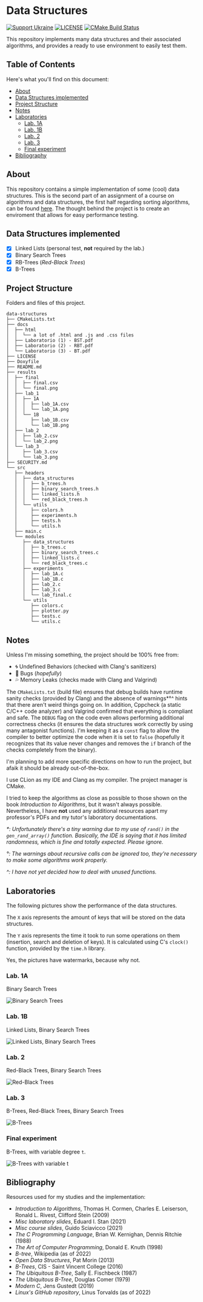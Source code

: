 # Data Structures

[![Support Ukraine](https://badgen.net/badge/Support/Ukraine/?color=0057B8&labelColor=FFD700)](https://www.icrc.org/en/donate/ukraine)
[![LICENSE](https://img.shields.io/badge/license-AGPLv3-blue)](https://github.com/andrea-berardi/trees/blob/main/LICENSE)
[![CMake Build Status](https://github.com/andrea-berardi/data-structures/actions/workflows/cmake.yml/badge.svg)](https://github.com/andrea-berardi/data-structures/actions)

This repository implements many data structures and their associated algorithms, and provides a ready to use environment to easily test them.

## Table of Contents

Here's what you'll find on this document:

- [About](#about)
- [Data Structures implemented](#data-structures-implemented)
- [Project Structure](#project-structure)
- [Notes](#notes)
- [Laboratories](#laboratories)
  - [Lab. 1A](#lab-1a)
  - [Lab. 1B](#lab-1b)
  - [Lab. 2](#lab-2)
  - [Lab. 3](#lab-3)
  - [Final experiment](#final-experiment)
- [Bibliography](#bibliography)

## About

This repository contains a simple implementation of some (cool) data structures.
This is the second part of an assignment of a course on algorithms and data structures, the first half regarding sorting algorithms, can be found [here](https://github.com/andrea-berardi/sorting-algorithms).
The thought behind the project is to create an enviroment that allows for easy performance testing.

## Data Structures implemented

- [x] Linked Lists (personal test, **not** required by the lab.)
- [x] Binary Search Trees
- [x] RB-Trees (_Red-Black Trees_)
- [x] B-Trees

## Project Structure

Folders and files of this project.

```mono
data-structures
├── CMakeLists.txt
├── docs
│  ├── html
│  │  └── a lot of .html and .js and .css files
│  ├── Laboratorio (1) - BST.pdf
│  ├── Laboratorio (2) - RBT.pdf
│  └── Laboratorio (3) - BT.pdf
├── LICENSE
├── Doxyfile
├── README.md
├── results
│  ├── final
│  │  ├── final.csv
│  │  └── final.png
│  ├── lab_1
│  │  ├── 1A
│  │  │  ├── lab_1A.csv
│  │  │  └── lab_1A.png
│  │  └── 1B
│  │     ├── lab_1B.csv
│  │     └── lab_1B.png
│  ├── lab_2
│  │  ├── lab_2.csv
│  │  └── lab_2.png
│  └── lab_3
│     ├── lab_3.csv
│     └── lab_3.png
├── SECURITY.md
└── src
   ├── headers
   │  ├── data_structures
   │  │  ├── b_trees.h
   │  │  ├── binary_search_trees.h
   │  │  ├── linked_lists.h
   │  │  └── red_black_trees.h
   │  └── utils
   │     ├── colors.h
   │     ├── experiments.h
   │     ├── tests.h
   │     └── utils.h
   ├── main.c
   └── modules
      ├── data_structures
      │  ├── b_trees.c
      │  ├── binary_search_trees.c
      │  ├── linked_lists.c
      │  └── red_black_trees.c
      ├── experiments
      │  ├── lab_1A.c
      │  ├── lab_1B.c
      │  ├── lab_2.c
      │  ├── lab_3.c
      │  └── lab_final.c
      └── utils
         ├── colors.c
         ├── plotter.py
         ├── tests.c
         └── utils.c
```

## Notes

Unless I'm missing something, the project should be 100% free from:

- :cyclone: Undefined Behaviors (checked with Clang's sanitizers)
- :bug: Bugs (_hopefully_)
- :sweat_drops: Memory Leaks (checks made with Clang and Valgrind)

The `CMakeLists.txt` (build file) ensures that debug builds have runtime sanity checks (provided by Clang) and the absence of warnings*°^ hints that there aren't weird things going on. In addition, Cppcheck (a static C/C++ code analyzer) and Valgrind confirmed that everything is compliant and safe. The `DEBUG` flag on the code even allows performing additional correctness checks (it ensures the data structures work correctly by using many antagonist functions). I'm keeping it as a `const` flag to allow the compiler to better optimize the code when it is set to `false` (hopefully it recognizes that its value never changes and removes the `if` branch of the checks completely from the binary).

I'm planning to add more specific directions on how to run the project, but afaik it should be already out-of-the-box.

I use CLion as my IDE and Clang as my compiler. The project manager is CMake.

I tried to keep the algorithms as close as possible to those shown on the book _Introduction to Algorithms_, but it wasn't always possible. Nevertheless, I have **not** used any additional resources apart my professor's PDFs and my tutor's laboratory documentations.

_\*: Unfortunately there's a tiny warning due to my use of `rand()` in the `gen_rand_array()` function. Basically, the IDE is saying that it has limited randomness, which is fine and totally expected. Please ignore._

_°: The warnings about recursive calls can be ignored too, they're necessary to make some algorithms work properly._

_^: I have not yet decided how to deal with unused functions._

## Laboratories

The following pictures show the performance of the data structures.

The `X` axis represents the amount of keys that will be stored on the data structures.

The `Y` axis represents the time it took to run some operations on them (insertion, search and deletion of keys). It is calculated using C's `clock()` function, provided by the `time.h` library.

Yes, the pictures have watermarks, because why not.

### Lab. 1A

Binary Search Trees

![Binary Search Trees](https://github.com/andrea-berardi/data-structures/blob/main/results/lab_1/1A/lab_1A.png?raw=true)

### Lab. 1B

Linked Lists, Binary Search Trees

![Linked Lists, Binary Search Trees](https://github.com/andrea-berardi/data-structures/blob/main/results/lab_1/1B/lab_1B.png?raw=true)

### Lab. 2

Red-Black Trees, Binary Search Trees

![Red-Black Trees](https://github.com/andrea-berardi/data-structures/blob/main/results/lab_2/lab_2.png?raw=true)

### Lab. 3

B-Trees, Red-Black Trees, Binary Search Trees

![B-Trees](https://github.com/andrea-berardi/data-structures/blob/main/results/lab_3/lab_3.png?raw=true)

### Final experiment

B-Trees, with variable degree `t`.

![B-Trees with variable t](https://github.com/andrea-berardi/data-structures/blob/main/results/final/final.png?raw=true)

## Bibliography

Resources used for my studies and the implementation:

- _Introduction to Algorithms_, Thomas H. Cormen, Charles E. Leiserson, Ronald L. Rivest, Clifford Stein (2009)
- _Misc laboratory slides_, Eduard I. Stan (2021)
- _Misc course slides_, Guido Sciavicco (2021)
- _The C Programming Language_, Brian W. Kernighan, Dennis Ritchie (1988)
- _The Art of Computer Programming_, Donald E. Knuth (1998)
- _B-tree_, Wikipedia (as of 2022)
- _Open Data Structures_, Pat Morin (2013)
- _B-Trees_, CIS - Saint Vincent College (2016)
- _The Ubiquitous B-Tree_, Sally E. Fischbeck (1987)
- _The Ubiquitous B-Tree_, Douglas Comer (1979)
- _Modern C_, Jens Gustedt (2019)
- _Linux's GitHub repository_, Linus Torvalds (as of 2022)
